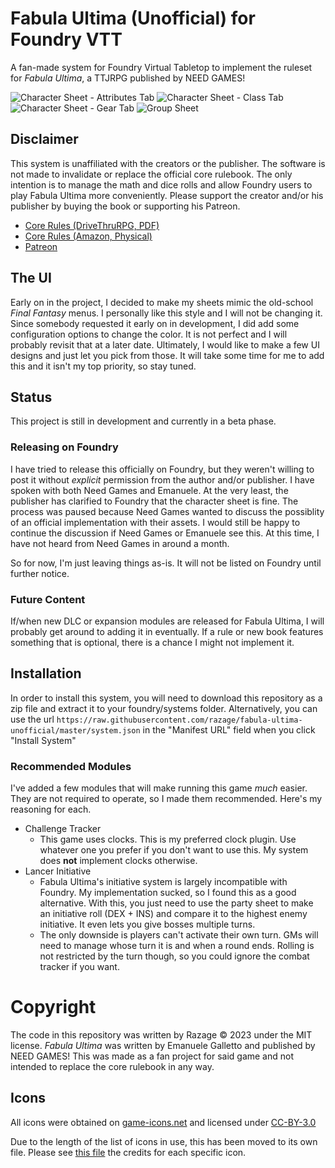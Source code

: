 # Fabula Ultima (Unofficial) for Foundry VTT

A fan-made system for Foundry Virtual Tabletop to implement the ruleset for _Fabula Ultima_, a TTJRPG published by NEED GAMES!

![Character Sheet - Attributes Tab](./screenshots/attribtab.PNG)
![Character Sheet - Class Tab](./screenshots/classtab.PNG)
![Character Sheet - Gear Tab](./screenshots/geartab.PNG)
![Group Sheet](./screenshots/groupsheet.PNG)

## Disclaimer

This system is unaffiliated with the creators or the publisher. The software is not made to invalidate or replace the official core rulebook. The only intention is to manage the math and dice rolls and allow Foundry users to play Fabula Ultima more conveniently. Please support the creator and/or his publisher by buying the book or supporting his Patreon.

-   [Core Rules (DriveThruRPG, PDF)](https://www.drivethrurpg.com/product/410108/Fabula-Ultima-TTJRPG)
-   [Core Rules (Amazon, Physical)](https://www.amazon.com/dp/B0C34VZ87R)
-   [Patreon](https://www.patreon.com/roosterema)

## The UI

Early on in the project, I decided to make my sheets mimic the old-school _Final Fantasy_ menus. I personally like this style and I will not be changing it. Since somebody requested it early on in development, I did add some configuration options to change the color. It is not perfect and I will probably revisit that at a later date. Ultimately, I would like to make a few UI designs and just let you pick from those. It will take some time for me to add this and it isn't my top priority, so stay tuned.

## Status

This project is still in development and currently in a beta phase.

### Releasing on Foundry

I have tried to release this officially on Foundry, but they weren't willing to post it without _explicit_ permission from the author and/or publisher. I have spoken with both Need Games and Emanuele. At the very least, the publisher has clarified to Foundry that the character sheet is fine. The process was paused because Need Games wanted to discuss the possiblity of an official implementation with their assets. I would still be happy to continue the discussion if Need Games or Emanuele see this. At this time, I have not heard from Need Games in around a month.

So for now, I'm just leaving things as-is. It will not be listed on Foundry until further notice.

### Future Content

If/when new DLC or expansion modules are released for Fabula Ultima, I will probably get around to adding it in eventually. If a rule or new book features something that is optional, there is a chance I might not implement it.

## Installation

In order to install this system, you will need to download this repository as a zip file and extract it to your foundry/systems folder. Alternatively, you can use the url `https://raw.githubusercontent.com/razage/fabula-ultima-unofficial/master/system.json` in the "Manifest URL" field when you click "Install System"

### Recommended Modules

I've added a few modules that will make running this game _much_ easier. They are not required to operate, so I made them recommended. Here's my reasoning for each.

-   Challenge Tracker
    -   This game uses clocks. This is my preferred clock plugin. Use whatever one you prefer if you don't want to use this. My system does **not** implement clocks otherwise.
-   Lancer Initiative
    -   Fabula Ultima's initiative system is largely incompatible with Foundry. My implementation sucked, so I found this as a good alternative. With this, you just need to use the party sheet to make an initiative roll (DEX + INS) and compare it to the highest enemy initiative. It even lets you give bosses multiple turns.
    -   The only downside is players can't activate their own turn. GMs will need to manage whose turn it is and when a round ends. Rolling is not restricted by the turn though, so you could ignore the combat tracker if you want.

# Copyright

The code in this repository was written by Razage &copy; 2023 under the MIT license. _Fabula Ultima_ was written by Emanuele Galletto and published by NEED GAMES! This was made as a fan project for said game and not intended to replace the core rulebook in any way.

## Icons

All icons were obtained on [game-icons.net](https://game-icons.net/) and licensed under [CC-BY-3.0](https://creativecommons.org/licenses/by/3.0/)

Due to the length of the list of icons in use, this has been moved to its own file. Please see [this file](./COPYRIGHT.md) the credits for each specific icon.
